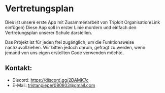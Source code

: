# Vertretungsplan

Dies ist unsere erste App mit Zusammenarbeit von Triploit Organisation(Link einfügen)
Diese App soll in erster Linie mordern und einfach den Vertretungsplan unserer Schule darstellen.

Das Projekt ist für jeden frei zugänglich, um die Funktionsweise nachzuvollziehen. Wir bitten jedoch darum, gefragt zu werden, wenn jemand von uns eigen erstellten Code verwenden möchte.

## Kontakt:
* Discord: https://discord.gg/2DAMK7c
* E-Mail: tristanpieper080803@gmail.com
